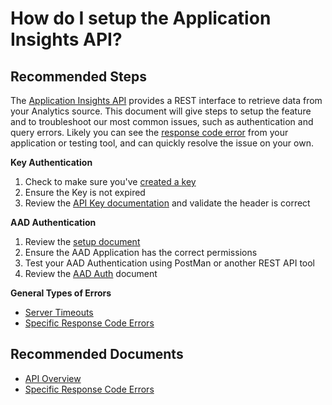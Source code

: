 <properties 
    pageTitle="How do I setup the Application Insights API?"
    description="Explain how to configure the API"
    service="microsoft.insights"
    resource="components"
    authors="debugthings"
    ms.author="jamdavi"
    articleId="5bcae984-826e-4880-b0eb-7498f98d76be"
    displayOrder="103"
    selfHelpType="general"
    cloudEnvironments="public, Fairfax, usnat, ussec"
    productPesIds="15693" 
    supportTopicIds="32602213"
 	ownershipId="AzureMonitoring_ApplicationInsights"
/>
 
# How do I setup the Application Insights API?

## **Recommended Steps**

The [Application Insights API](https://dev.applicationinsights.io/) provides a REST interface to retrieve data from your Analytics source. This document will give steps to setup the feature and to troubleshoot our most common issues, such as authentication and query errors. Likely you can see the [response code error](https://dev.applicationinsights.io/documentation/Using-the-API/Errors) from your application or testing tool, and can quickly resolve the issue on your own.<br>

**Key Authentication**<br>

1. Check to make sure you've [created a key](https://dev.applicationinsights.io/documentation/Authorization/API-key-and-App-ID)
2. Ensure the Key is not expired
3. Review the [API Key documentation](https://dev.applicationinsights.io/documentation/Authorization/API-key-authentication) and validate the header is correct

**AAD Authentication**<br>

1. Review the [setup document](https://dev.applicationinsights.io/documentation/Authorization/AAD-Application-Setup)
2. Ensure the AAD Application has the correct permissions
3. Test your AAD Authentication using PostMan or another REST API tool
4. Review the [AAD Auth](https://dev.applicationinsights.io/documentation/Authorization/AAD-OAuth2-Flows) document

**General Types of Errors**<br>

* [Server Timeouts](https://dev.applicationinsights.io/documentation/Using-the-API/Timeouts)
* [Specific Response Code Errors](https://dev.applicationinsights.io/documentation/Using-the-API/Errors)

## **Recommended Documents**

* [API Overview](https://dev.applicationinsights.io/documentation/Overview)
* [Specific Response Code Errors](https://dev.applicationinsights.io/documentation/Using-the-API/Errors)
